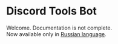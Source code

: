 # Discord Tools Bot

Welcome. Documentation is not complete.  
Now available only in [Russian language](/ru-ru/readme).